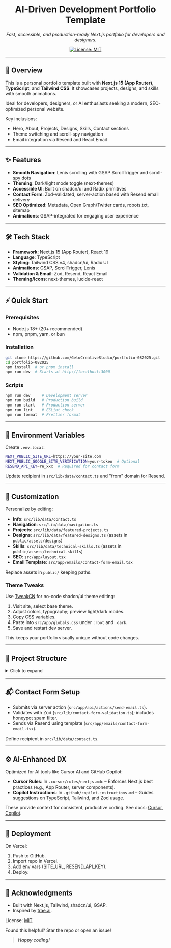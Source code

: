 <div align="center">

# AI-Driven Development Portfolio Template

*Fast, accessible, and production-ready Next.js portfolio for developers and designers.*

<!-- [![GitHub stars](https://img.shields.io/github/stars/GeloCreativeStudio/portfolio-082025?style=social)](https://github.com/GeloCreativeStudio/portfolio-082025/stargazers)
[![GitHub forks](https://img.shields.io/github/forks/GeloCreativeStudio/portfolio-082025?style=social)](https://github.com/GeloCreativeStudio/portfolio-082025/network) -->
[![License: MIT](https://img.shields.io/badge/License-MIT-blue.svg)](LICENSE)

<!-- [**Live Demo**](https://www.angelomanalo.me) -->

</div>

---

## 🔎 Overview

This is a personal portfolio template built with **Next.js 15 (App Router)**, **TypeScript**, and **Tailwind CSS**. It showcases projects, designs, and skills with smooth animations.

Ideal for developers, designers, or AI enthusiasts seeking a modern, SEO-optimized personal website.

Key inclusions:
- Hero, About, Projects, Designs, Skills, Contact sections
- Theme switching and scroll-spy navigation
- Email integration via Resend and React Email

---

## ✨ Features

- **Smooth Navigation**: Lenis scrolling with GSAP ScrollTrigger and scroll-spy dots
- **Theming**: Dark/light mode toggle (next-themes)
- **Accessible UI**: Built on shadcn/ui and Radix primitives
- **Contact Form**: Zod-validated, server-action based with Resend email delivery
- **SEO Optimized**: Metadata, Open Graph/Twitter cards, robots.txt, sitemap
- **Animations**: GSAP-integrated for engaging user experience

---

## 🛠 Tech Stack

- **Framework**: Next.js 15 (App Router), React 19
- **Language**: TypeScript
- **Styling**: Tailwind CSS v4, shadcn/ui, Radix UI
- **Animations**: GSAP, ScrollTrigger, Lenis
- **Validation & Email**: Zod, Resend, React Email
- **Theming/Icons**: next-themes, lucide-react

---

## ⚡ Quick Start

### Prerequisites
- Node.js 18+ (20+ recommended)
- npm, pnpm, yarn, or bun

### Installation
```bash
git clone https://github.com/GeloCreativeStudio/portfolio-082025.git
cd portfolio-082025
npm install  # or pnpm install
npm run dev  # Starts at http://localhost:3000
```

### Scripts
```bash
npm run dev     # Development server
npm run build   # Production build
npm run start   # Production server
npm run lint    # ESLint check
npm run format  # Prettier format
```

---

## 🔑 Environment Variables

Create `.env.local`:
```bash
NEXT_PUBLIC_SITE_URL=https://your-site.com
NEXT_PUBLIC_GOOGLE_SITE_VERIFICATION=your-token  # Optional
RESEND_API_KEY=re_xxx  # Required for contact form
```

Update recipient in `src/lib/data/contact.ts` and "from" domain for Resend.

---

## 🎨 Customization

Personalize by editing:
- **Info**: `src/lib/data/contact.ts`
- **Navigation**: `src/lib/data/navigation.ts`
- **Projects**: `src/lib/data/featured-projects.ts`
- **Designs**: `src/lib/data/featured-designs.ts` (assets in `public/assets/designs`)
- **Skills**: `src/lib/data/technical-skills.ts` (assets in `public/assets/technical-skills`)
- **SEO**: `src/app/layout.tsx`
- **Email Template**: `src/app/emails/contact-form-email.tsx`

Replace assets in `public/` keeping paths.

### Theme Tweaks
Use [TweakCN](https://tweakcn.com/) for no-code shadcn/ui theme editing:
1. Visit site, select base theme.
2. Adjust colors, typography; preview light/dark modes.
3. Copy CSS variables.
4. Paste into `src/app/globals.css` under `:root` and `.dark`.
5. Save and restart dev server.

This keeps your portfolio visually unique without code changes.

---

## 📂 Project Structure

<details>
<summary>Click to expand</summary>

```
src/
├─ app/
│  ├─ api/
│  │  └─ actions/
│  │     └─ send-email.ts
│  ├─ emails/
│  │  └─ contact-form-email.tsx
│  ├─ layout.tsx
│  ├─ page.tsx
│  ├─ robots.ts
│  └─ sitemap.ts
│
├─ components/
│  ├─ common/
│  │  ├─ design-card.tsx
│  │  ├─ logo.tsx
│  │  ├─ navigation-dot.tsx
│  │  ├─ navigation-link.tsx
│  │  ├─ project-card.tsx
│  │  ├─ scramble-h1.tsx
│  │  ├─ scroll-spy-navigation.tsx
│  │  ├─ smooth-scroll.tsx
│  │  ├─ theme-provider.tsx
│  │  └─ theme-toggle.tsx
│  ├─ layout/
│  │  ├─ footer.tsx
│  │  └─ header.tsx
│  ├─ sections/
│  │  ├─ about-me.tsx
│  │  ├─ contact.tsx
│  │  ├─ featured-designs.tsx
│  │  ├─ featured-projects.tsx
│  │  ├─ hero-section.tsx
│  │  └─ technical-skills.tsx
│  └─ ui/
│     ├─ badge.tsx
│     ├─ button.tsx
│     ├─ card.tsx
│     ├─ dialog.tsx
│     ├─ dropdown-menu.tsx
│     ├─ infinite-slider.tsx
│     ├─ input.tsx
│     ├─ label.tsx
│     ├─ progressive-blur.tsx
│     ├─ select.tsx
│     ├─ separator.tsx
│     ├─ textarea.tsx
│     └─ toggle.tsx
│
├─ hooks/
│  └─ use-scroll-spy.ts
│
└─ lib/
   ├─ contact-form-validation.ts
   ├─ data/
   │  ├─ contact.ts
   │  ├─ featured-designs.ts
   │  ├─ featured-projects.ts
   │  ├─ navigation.ts
   │  └─ technical-skills.ts
   └─ utils.ts
```

</details>

---

## 📬 Contact Form Setup

- Submits via server action (`src/app/api/actions/send-email.ts`).
- Validates with Zod (`src/lib/contact-form-validation.ts`); includes honeypot spam filter.
- Sends via Resend using template (`src/app/emails/contact-form-email.tsx`).

Define recipient in `src/lib/data/contact.ts`.

---

## ⚙️ AI-Enhanced DX

Optimized for AI tools like Cursor AI and GitHub Copilot:
- **Cursor Rules**: In `.cursor/rules/nextjs.mdc` – Enforces Next.js best practices (e.g., App Router, server components).
- **Copilot Instructions**: In `.github/copilot-instructions.md` – Guides suggestions on TypeScript, Tailwind, and Zod usage.

These provide context for consistent, productive coding. See docs: [Cursor](https://docs.cursor.com/context/rules-for-ai), [Copilot](https://docs.github.com/copilot/customizing-copilot/adding-custom-instructions-for-github-copilot).

---

## 🚀 Deployment

On Vercel:
1. Push to GitHub.
2. Import repo in Vercel.
3. Add env vars (SITE_URL, RESEND_API_KEY).
4. Deploy.

---

## 🙌 Acknowledgments

- Built with Next.js, Tailwind, shadcn/ui, GSAP.
- Inspired by [trae.ai](https://trae.ai).

License: [MIT](LICENSE)

Found this helpful? Star the repo or open an issue!

> ***Happy coding!***